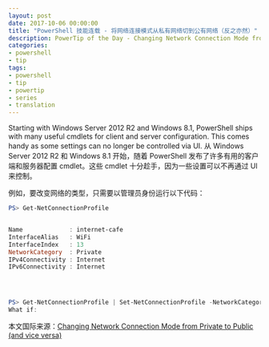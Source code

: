 ```yaml
---
layout: post
date: 2017-10-06 00:00:00
title: "PowerShell 技能连载 - 将网络连接模式从私有网络切到公有网络（反之亦然）"
description: PowerTip of the Day - Changing Network Connection Mode from Private to Public (and vice versa)
categories:
- powershell
- tip
tags:
- powershell
- tip
- powertip
- series
- translation
---
```

Starting with Windows Server 2012 R2 and Windows 8.1, PowerShell ships with many useful cmdlets for client and server configuration. This comes handy as some settings can no longer be controlled via UI.
从 Windows Server 2012 R2 和 Windows 8.1 开始，随着 PowerShell 发布了许多有用的客户端和服务器配置 cmdlet。这些 cmdlet 十分趁手，因为一些设置可以不再通过 UI 来控制。

例如，要改变网络的类型，只需要以管理员身份运行以下代码：

```powershell
PS> Get-NetConnectionProfile


Name             : internet-cafe
InterfaceAlias   : WiFi
InterfaceIndex   : 13
NetworkCategory  : Private
IPv4Connectivity : Internet
IPv6Connectivity : Internet




PS> Get-NetConnectionProfile | Set-NetConnectionProfile -NetworkCategory Public -WhatIf
What if:
```

<!--more-->
本文国际来源：[Changing Network Connection Mode from Private to Public (and vice versa)](http://community.idera.com/powershell/powertips/b/tips/posts/changing-network-connection-mode-from-private-to-public-and-vice-versa)
